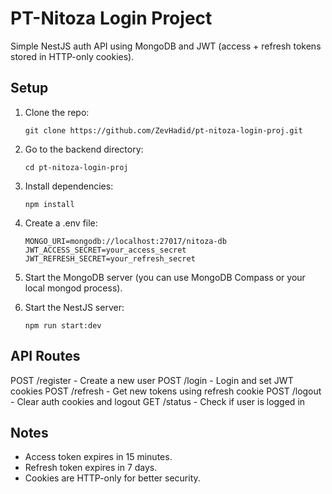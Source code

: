 # PT-Nitoza Login Project

Simple NestJS auth API using MongoDB and JWT (access + refresh tokens stored in HTTP-only cookies).

## Setup

1. Clone the repo:

   ```
   git clone https://github.com/ZevHadid/pt-nitoza-login-proj.git
   ```

3. Go to the backend directory:

   ```
   cd pt-nitoza-login-proj
   ```

5. Install dependencies:

   ```
   npm install
   ```

7. Create a .env file:

   ```
   MONGO_URI=mongodb://localhost:27017/nitoza-db
   JWT_ACCESS_SECRET=your_access_secret
   JWT_REFRESH_SECRET=your_refresh_secret
   ```

8. Start the MongoDB server (you can use MongoDB Compass or your local mongod process).

9. Start the NestJS server:

   ```
   npm run start:dev
   ```

## API Routes

POST /register    - Create a new user
POST /login       - Login and set JWT cookies
POST /refresh     - Get new tokens using refresh cookie
POST /logout      - Clear auth cookies and logout
GET  /status      - Check if user is logged in

## Notes

- Access token expires in 15 minutes.
- Refresh token expires in 7 days.
- Cookies are HTTP-only for better security.
